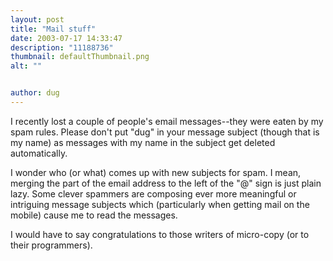 ```yaml
---
layout: post
title: "Mail stuff"
date: 2003-07-17 14:33:47
description: "11188736"
thumbnail: defaultThumbnail.png
alt: ""


author: dug
---
```


<p>I recently lost a couple of people's email messages--they were eaten by my spam rules. Please don't put "dug" in your message subject (though that is my name) as messages with my name in the subject get deleted automatically.</p>

<p>I wonder who (or what) comes up with new subjects for spam. I mean, merging the part of the email address to the left of the "@" sign is just plain lazy. Some clever spammers are composing ever more meaningful or intriguing message subjects which (particularly when getting mail on the mobile) cause me to read the messages.</p>

<p>I would have to say congratulations to those writers of micro-copy (or to their programmers).</p>
